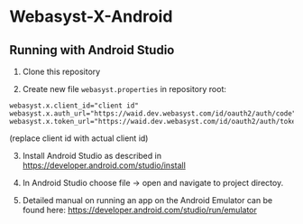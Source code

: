 # Webasyst-X-Android

## Running with Android Studio

1. Clone this repository

2. Create new file `webasyst.properties` in repository root:
```
webasyst.x.client_id="client id"
webasyst.x.auth_url="https://waid.dev.webasyst.com/id/oauth2/auth/code"
webasyst.x.token_url="https://waid.dev.webasyst.com/id/oauth2/auth/token"
```
(replace client id with actual client id)

3. Install Android Studio as described in https://developer.android.com/studio/install

4. In Android Studio choose file -> open and navigate to project directoy.

5. Detailed manual on running an app on the Android Emulator can be found here: https://developer.android.com/studio/run/emulator

